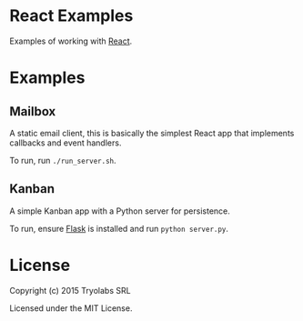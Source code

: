 # React Examples

Examples of working with [React][react].

[react]: https://facebook.github.io/react/

# Examples

## Mailbox

A static email client, this is basically the simplest React app that implements
callbacks and event handlers.

To run, run `./run_server.sh`.

## Kanban

A simple Kanban app with a Python server for persistence.

To run, ensure [Flask][flask] is installed and run `python server.py`.

[flask]: http://flask.pocoo.org/

# License

Copyright (c) 2015 Tryolabs SRL

Licensed under the MIT License.
